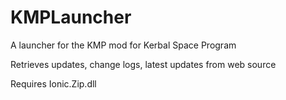 KMPLauncher
===========

A launcher for the KMP mod for Kerbal Space Program


Retrieves updates, change logs, latest updates from web source

Requires Ionic.Zip.dll

